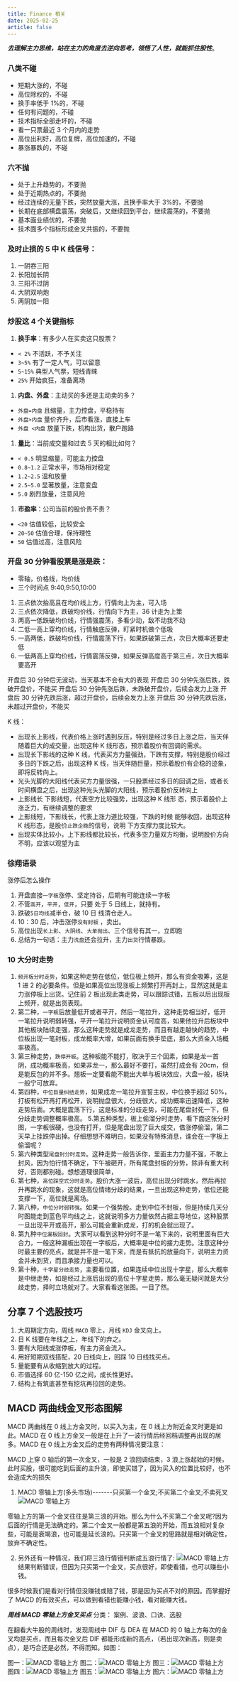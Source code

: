 ```yaml
---
title: Finance 相关
date: 2025-02-25
article: false
---
```


**_去理解主力思维，站在主力的角度去逆向思考，领悟了人性，就能抓住股性_**。

### 八类不碰

- 短期大涨的，不碰
- 高位除权的，不碰
- 换手率低于 1%的，不碰
- 任何有问题的，不碰
- 技术指标全部走坏的，不碰
- 看一只票最近 3 个月内的走势
- 高位出利好，高位复牌，高位加速的，不碰
- 暴涨暴跌的，不碰

### 六不抛

- 处于上升趋势的，不要抛
- 处于近期热点的，不要抛
- 经过连续的无量下跌，突然放量大涨，且换手率大于 3%的，不要抛
- 长期在底部横盘震荡，突破后，又继续回到平台，继续震荡的，不要抛
- 基本面业绩优的，不要抛
- 技术面多个指标形成金叉共振的，不要抛

### 及时止损的 5 中 K 线信号：

1. 一阴吞三阳
2. 长阳加长阴
3. 三阳不过阴
4. 大阴双响炮
5. 两阴加一阳

### 炒股这 4 个关键指标

1. **换手率**：有多少人在买卖这只股票？

- `< 2%` 不活跃，不予关注
- `3~5%` 有了一定人气，可以留意
- `5~15%` 典型人气票，短线青睐
- `25%` 开始疯狂，准备离场

1. **内盘、外盘**：主动买的多还是主动卖的多？

- `外盘=内盘` 且缩量，主力控盘，平稳持有
- `外盘>内盘` 量价齐升，后市看涨，直接上车
- `外盘 <内盘` 放量下跌，机构出货，散户跑路

1. **量比**：当前成交量和过去 5 天的相比如何？

- `< 0.5` 明显缩量，可能主力控盘
- `0.8~1.2` 正常水平，市场相对稳定
- `1.2~2.5` 温和放量
- `2.5~5.0` 显著放量，注意变盘
- `5.0` 剧烈放量，注意风险

1. **市盈率**：公司当前的股价贵不贵？

- `<20` 估值较低，比较安全
- `20~50` 估值合理，保持理性
- `50` 估值过高，注意风险

### 开盘 30 分钟看股票是涨是跌：

- 零轴，价格线，均价线
- 三个时间点 9:40,9:50,10:00

1. 三点依次抬高且在均价线上方，行情向上为主，可入场
2. 三点依次降低，跌破均价线，行情向下为主，36 计走为上策
3. 两高一低跌破均价线，行情强震荡，多看少动，敌不动我不动
4. 二低一高上穿均价线，行情触底反弹，盯紧时机做个低吸
5. 一高两低，跌破均价线，行情震荡下行，如果跌破第三点，次日大概率还要走低
6. 一低两高上穿均价线，行情震荡反弹，如果反弹高度高于第三点，次日大概率要高开

开盘后 30 分钟后无波动，当天基本不会有大的表现
开盘后 30 分钟先涨后跌，跌破开盘价，不能买
开盘后 30 分钟先涨后跌，未跌破开盘价，后续会发力上涨
开盘后 30 分钟先跌后涨，超过开盘价，后续会发力上涨
开盘后 30 分钟先跌后涨，未超过开盘价，不能买

K 线：

- 出现长上影线，代表价格上涨时遇到反压，特别是经过多日上涨之后，当天伴随着巨大的成交量，出现这种 K 线形态，预示着股价有回调的需求。
- 出现长下影线的这种 K 线，代表买方力量强劲，下跌有支撑，特别是股价经过多日的下跌之后，出现这种 K 线，当天伴随巨量，预示着股价有企稳的迹象，即将反转向上。
- 光头光脚的大阳线代表买方力量很强，一只股票经过多日的回调之后，或者长时间横盘之后，出现这种光头光脚的大阳线，预示着股价反转向上
- 上影线长 下影线短，代表空方比较强势，出现这种 K 线形 态，预示着股价上涨乏力，有继续调整的要求
- 上影线短，下影线长，代表上涨力道比较强，下跌的时候 能够收回，出现这种 K 线形态，是股价`止跌企稳`的信号，说明 下方支撑力度比较大。
- 出现实体比较小，上下影线都比较长，代表多空力量双方均衡，说明股价方向不明，应该以观望为主

### 徐翔语录

涨停后怎么操作

1. 开盘直接`一字板`涨停、坚定持谷，后期有可能连续一字板
2. 不管`高开`，`平开`，`低开`，只要 处于 5 日线上，就持有。
3. 跌破`5日均线`减半仓，破 10 日 线清仓走人。
4. 10：30 后，冲击涨停`没有封板` ，卖出。
5. 高位出现`长上影`、`大阴线`、`大单抛出`、三个信号有其一，立即跑
6. 总结为一句话：主力`洗盘`还会拉升，主力`出货`行情暴跌。

### 10 大分时走势

1. `频开板分时走势`，如果这种走势在低位，低位板上频开，那么有资金吸筹，这是 1 进 2 的必要条件。但是如果高位出现涨板上频繁打开再封上，显然这就是主力涨停板上出货。记住前 2 板出现此类走势，可以跟踪试错，五板以后出现板上频开，就是出货表现。
2. 第二种，`一字板`后放量低开或者平开，然后一笔拉升，这种走势相当好，低开一笔拉升说明弱转强，平开一笔拉升说明资金认可度高，如果他拉升后板块中其他板块陆续走强，那么这种走势就是成龙走势，而且有越走越快的趋势，中位板出现一笔封板，成龙概率大增，如果前面有换手垫底，那么大资金入场概率极高。
3. 第三种走势，`跌停开板`。这种板能不能打，取决于三个因素，如果是龙一首阴，成功概率极高，如果非龙一，那么最好不要打，虽然打成会有 20cm，但是能反包的并不多。翘板一定要看能不能出大单与板块效应，大盘一般，板块一般宁可放弃。
4. 第四种，`中位巨量纠结走势`，如果成龙一笔拉升宣誓主权，中位换手超过 50%，打板有松开再打再松开，说明抛盘很大，分歧很大，成功概率迅速降低，这种走势后面。大概是震荡下行，这是标准的分歧走势，可能在尾盘封死一下，但分歧走势调整概率极高。 5.第五种类型，板上偷溜分时走势，看下面这张分时图，一字板很硬，也没有打开，但是尾盘出现了巨大成交，借涨停偷溜，第二天早上挂跌停出掉。仔细想想不难明白，如果没有特殊消息，谁会在一字板上偷溜呢？
5. 第六种类型`尾盘封分时走势`。这种走势一般告诉你，里面主力力量不强，不敢上封风，因为怕行情不确定，下午被砸开，所有尾盘封板的分势，除非有重大利好，否则都别碰。想想道理很简单，
6. 第七种，`高位踩空式分时走势`。股价大涨一波后，高位出现分时跳水，然后再拉升再跳水的现象，这就是高位情绪分歧的结果，一旦出现这种走势，低位还能支撑一下，高位就是离场。
7. 第八种，`中位分时弱转强`。如果一个强势股。走到中位不封板，但是持续几天分时图能走到蓝色平均线之上，这就说明多方力量依然占据主导地位，这种股票一旦出现平开或高开，那么可能会重新成龙，打的机会就出现了。
8. 第九种`中位漏板回封`。大家可以看到这种分时不是一笔下来的，说明里面有巨大合力，一般这种漏板出现在一字板后，大概率是中位的接力走势。注意这种分时最主要的亮点，就是并不是一笔下来，而是有抵抗的放量向下，说明主力资金并未到货，而且承接力量也可以。
9. 第十种，`十字星分歧走势`，主要看位置，如果连续中位出现十字星，那么大概率是中继走势，如是经过上涨后出现的高位十字星走势，那么毫无疑问就是大分歧走势，择时立场就对了。大家看看这张图。一目了然。

## 分享 7 个选股技巧

1. 大周期定方向，周线 `MACD` 零上，月线 `KDJ` 金叉向上。
2. 日 K 线要在年线之上，年线下的弃之。
3. 要有大阳线或涨停板，有主力资金流入。
4. 用好短期双线搭配，20 日线向上，回踩 10 日线找买点。
5. 量能要有从收缩到放大的过程。
6. 市值选择 60 亿-150 亿之间，成长性更好。
7. 结构上有筑底甚至有挖坑再拉回的走势。

## MACD 两曲线金叉形态图解

MACD 两曲线在 0 线上方金叉时，以买入为主，在 0 线上方附近金叉时更是如此。MACD 在 0 线上方金叉一般是在上升了一波行情后经回档调整再出现的居多。MACD 在 0 线上方金叉后的走势有两种情况要注意：

MACD 上穿 0 轴后的第一次金叉，一般是 2 浪回调结束，3 浪上涨起始的时候，此时买股，很可能吃到后面的主升浪，即使买错了，因为买入的位置比较好，也不会造成大的损失

1. MACD 零轴上方(多头市场)-------只买第一个金叉;不买第二个金叉;不卖死叉
   ![MACD 零轴上方](/images/financial/finance1.png)

零轴上方的第一个金叉往往是第三浪的开始。那么为什么不买第二个金叉呢?因为后面的行情是无法确定的。第二个金叉一般都是第五浪的开始，而五浪相对复杂些，可能是衰竭浪，也可能是延长浪的。只买第一个金叉的思路就是相对确定性，放弃不确定性。

2. 另外还有一种情况，我们将三浪行情错判断成五浪行情了:
   ![MACD 零轴上方](/images/financial/finance2.png)
   结果判断错误，但因为只买第一个金叉，买点很好，即使看错，也可以赚些小钱。

很多时候我们是看对行情但没赚钱或赔了钱，那是因为买点不对的原因。而掌握好了 MACD 的有效买点，可以做到看错也能赚小钱，看对能赚大钱。

**_周线 MACD 零轴上方金叉买点_**
分类： 案例、波浪、口诀、选股

在翻看大牛股的周线时，发现周线中 DIF 与 DEA 在 MACD 的 0 轴上方每次的金叉均是买点，而且每次金叉后 DIF 都能形成新的高点，（若出现次新高，则是卖点），是巧合还是必然，不得而知。如图：

图一：![MACD 零轴上方](/images/financial/finance3.png)
图二：![MACD 零轴上方](/images/financial/finance4.png)
图三：![MACD 零轴上方](/images/financial/finance5.png)
图四：![MACD 零轴上方](/images/financial/finance6.png)
图五：![MACD 零轴上方](/images/financial/finance7.png)
图六：![MACD 零轴上方](/images/financial/finance8.png)
